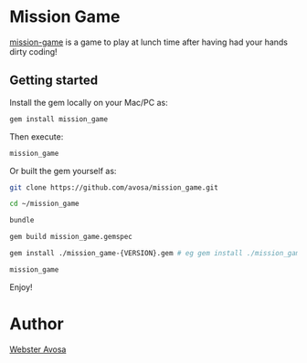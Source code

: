# Mission Game

[mission-game](https://github.com/avosa/mission_game.git) is a game to play at lunch time after having had your hands dirty coding!

## Getting started

Install the gem locally on your Mac/PC as:

```sh
gem install mission_game

```

Then execute:

```sh
mission_game
```


Or built the gem yourself as:

```sh
git clone https://github.com/avosa/mission_game.git

cd ~/mission_game

bundle

gem build mission_game.gemspec

gem install ./mission_game-{VERSION}.gem # eg gem install ./mission_game-1s.1.2.gem

mission_game

```

Enjoy!

# Author 
[Webster Avosa](https://github.com/avosa)